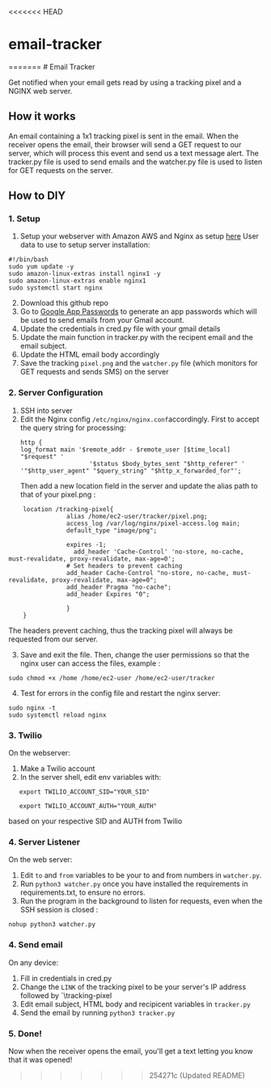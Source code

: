 <<<<<<< HEAD
# email-tracker
=======
﻿# Email Tracker

Get notified when your email gets read by using a tracking pixel and a NGINX web server.

## How it works

An email containing a 1x1 tracking pixel is sent in the email. When the receiver opens the email, their browser will send a GET request to our server, which will process this event and send us a text message alert. The tracker.py file is used to send emails and the watcher.py file is used to listen for GET requests on the server.

## How to DIY

### 1. Setup

1. Setup your webserver with Amazon AWS and Nginx as setup [here](https://aws.plainenglish.io/creating-an-ec2-instance-installing-an-nginx-webserver-8b0ab5ba10a9)
   User data to use to setup server installation:

```
#!/bin/bash
sudo yum update -y
sudo amazon-linux-extras install nginx1 -y
sudo amazon-linux-extras enable nginx1
sudo systemctl start nginx

```

2. Download this github repo
3. Go to [Google App Passwords](https://myaccount.google.com/apppasswords) to generate an app passwords which will be used to send emails from your Gmail account.
4. Update the credentials in cred.py file with your gmail details
5. Update the main function in tracker.py with the recipent email and the email subject.
6. Update the HTML email body accordingly
7. Save the tracking `pixel.png` and the `watcher.py` file (which monitors for GET requests and sends SMS) on the server

### 2. Server Configuration

1. SSH into server
2. Edit the Nginx config `/etc/nginx/nginx.conf`accordingly. First to accept the query string for processing:
   ```
   http {
   log_format main '$remote_addr - $remote_user [$time_local] "$request" '
                      '$status $body_bytes_sent "$http_referer" '
   '"$http_user_agent" "$query_string" "$http_x_forwarded_for"';
   ```
   Then add a new location field in the server and update the alias path to that of your pixel.png :

```
    location /tracking-pixel{
                alias /home/ec2-user/tracker/pixel.png;
                access_log /var/log/nginx/pixel-access.log main;
                default_type "image/png";

                expires -1;
                  add_header 'Cache-Control' 'no-store, no-cache, must-revalidate, proxy-revalidate, max-age=0';
                # Set headers to prevent caching
                add_header Cache-Control "no-store, no-cache, must-revalidate, proxy-revalidate, max-age=0";
                add_header Pragma "no-cache";
                add_header Expires "0";

                }
    }
```

The headers prevent caching, thus the tracking pixel will always be requested from our server.

3. Save and exit the file. Then, change the user permissions so that the nginx user can access the files, example :

```
sudo chmod +x /home /home/ec2-user /home/ec2-user/tracker

```

4. Test for errors in the config file and restart the nginx server:

```
sudo nginx -t
sudo systemctl reload nginx
```

### 3. Twilio

On the webserver:

1. Make a Twilio account
2. In the server shell, edit env variables with:

```
   export TWILIO_ACCOUNT_SID="YOUR_SID"

   export TWILIO_ACCOUNT_AUTH="YOUR_AUTH"
```

based on your respective SID and AUTH from Twilio

### 4. Server Listener

On the web server:

1. Edit `to` and `from` variables to be your to and from numbers in `watcher.py`.
2. Run `python3 watcher.py` once you have installed the requirements in requirements.txt, to ensure no errors.
3. Run the program in the background to listen for requests, even when the SSH session is closed :

```
nohup python3 watcher.py
```

### 4. Send email

On any device:

1. Fill in credentials in cred.py
2. Change the `LINK` of the tracking pixel to be your server's IP address followed by `\tracking-pixel
3. Edit email subject, HTML body and recipicent variables in `tracker.py`
4. Send the email by running `python3 tracker.py`

### 5. Done!

Now when the receiver opens the email, you'll get a text letting you know that it was opened!
>>>>>>> 254271c (Updated README)
